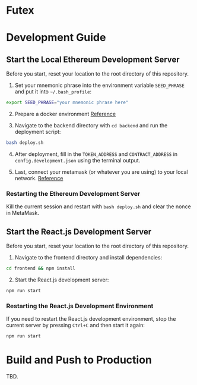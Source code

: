 # Futex

# Development Guide

## Start the Local Ethereum Development Server

Before you start, reset your location to the root directory of this repository.

1. Set your mnemonic phrase into the environment variable `SEED_PHRASE` and put it into `~/.bash_profile`:
```bash
export SEED_PHRASE="your mnemonic phrase here"
```

2. Prepare a docker environment [Reference](https://docs.docker.com/guides/getting-started/get-docker-desktop/)

3. Navigate to the backend directory with `cd backend` and run the deployment script:
```bash
bash deploy.sh
```

4. After deployment, fill in the `TOKEN_ADDRESS` and `CONTRACT_ADDRESS` in `config.development.json` using the terminal output.

5. Last, connect your metamask (or whatever you are using) to your local network. [Reference](https://docs.metamask.io/wallet/how-to/run-devnet/)

### Restarting the Ethereum Development Server

Kill the current session and restart with `bash deploy.sh` and clear the nonce in MetaMask.

## Start the React.js Development Server

Before you start, reset your location to the root directory of this repository.

1. Navigate to the frontend directory and install dependencies:
```bash
cd frontend && npm install
```

2. Start the React.js development server:
```bash
npm run start
```

### Restarting the React.js Development Environment

If you need to restart the React.js development environment, stop the current server by pressing `Ctrl+C` and then start it again:
```bash
npm run start
```

# Build and Push to Production
TBD.

